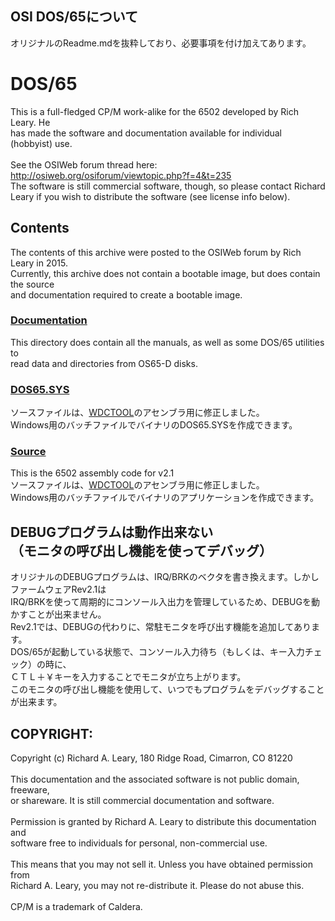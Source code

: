 ## OSI DOS/65について
オリジナルのReadme.mdを抜粋しており、必要事項を付け加えてあります。

# DOS/65
This is a full-fledged CP/M work-alike for the 6502 developed by Rich Leary. He<br>
has made the software and documentation available for individual (hobbyist) use.<br>
<br>
See the OSIWeb forum thread here: http://osiweb.org/osiforum/viewtopic.php?f=4&t=235
<br>
The software is still commercial software, though, so please contact Richard<br>
Leary if you wish to distribute the software (see license info below).<br>

## Contents
The contents of this archive were posted to the OSIWeb forum by Rich Leary in 2015.<br>
Currently, this archive does not contain a bootable image, but does contain the source<br>
and documentation required to create a bootable image.<br>

### [Documentation](Documentation)

This directory does contain all the manuals, as well as some DOS/65 utilities to<br>
read data and directories from OS65-D disks.<br>

### [DOS65.SYS](dos_src)
ソースファイルは、[WDCTOOL](https://wdc65xx.com/WDCTools)のアセンブラ用に修正しました。<br>
Windows用のバッチファイルでバイナリのDOS65.SYSを作成できます。<br>

### [Source](Source)
This is the 6502 assembly code for v2.1<br>
ソースファイルは、[WDCTOOL](https://wdc65xx.com/WDCTools)のアセンブラ用に修正しました。<br>
Windows用のバッチファイルでバイナリのアプリケーションを作成できます。<br>

## DEBUGプログラムは動作出来ない<br>（モニタの呼び出し機能を使ってデバッグ）
オリジナルのDEBUGプログラムは、IRQ/BRKのベクタを書き換えます。しかしファームウェアRev2.1は<br>
IRQ/BRKを使って周期的にコンソール入出力を管理しているため、DEBUGを動かすことが出来ません。<br>
Rev2.1では、DEBUGの代わりに、常駐モニタを呼び出す機能を追加してあります。<br>
DOS/65が起動している状態で、コンソール入力待ち（もしくは、キー入力チェック）の時に、<br>
ＣＴＬ＋￥キーを入力することでモニタが立ち上がります。<br>
このモニタの呼び出し機能を使用して、いつでもプログラムをデバッグすることが出来ます。


## COPYRIGHT:
Copyright (c) Richard A. Leary, 180 Ridge Road, Cimarron, CO 81220<br>
<br>
This documentation and the associated software is not public domain, freeware,<br>
or shareware. It is still commercial documentation and software.<br>
<br>
Permission is granted by Richard A. Leary to distribute this documentation and<br>
software free to individuals for personal, non-commercial use.<br>
<br>
This means that you may not sell it. Unless you have obtained permission from<br>
Richard A. Leary, you may not re-distribute it. Please do not abuse this.<br>
<br>
CP/M is a trademark of Caldera.<br>

